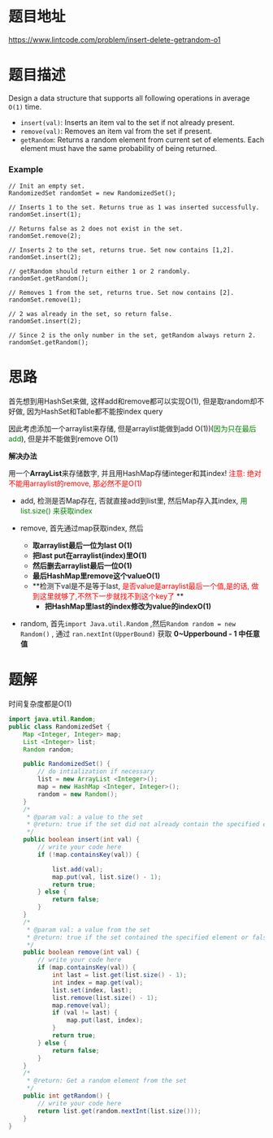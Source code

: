 # 题目地址

https://www.lintcode.com/problem/insert-delete-getrandom-o1



# 题目描述

Design a data structure that supports all following operations in average `O(1)` time.

- `insert(val)`: Inserts an item val to the set if not already present.
- `remove(val)`: Removes an item val from the set if present.
- `getRandom`: Returns a random element from current set of elements. Each element must have the same probability of being returned.

### Example

```
// Init an empty set.
RandomizedSet randomSet = new RandomizedSet();

// Inserts 1 to the set. Returns true as 1 was inserted successfully.
randomSet.insert(1);

// Returns false as 2 does not exist in the set.
randomSet.remove(2);

// Inserts 2 to the set, returns true. Set now contains [1,2].
randomSet.insert(2);

// getRandom should return either 1 or 2 randomly.
randomSet.getRandom();

// Removes 1 from the set, returns true. Set now contains [2].
randomSet.remove(1);

// 2 was already in the set, so return false.
randomSet.insert(2);

// Since 2 is the only number in the set, getRandom always return 2.
randomSet.getRandom();
```



# 思路

首先想到用HashSet来做, 这样add和remove都可以实现O(1), 但是取random却不好做, 因为HashSet和Table都不能按index query

因此考虑添加一个arraylist来存储, 但是arraylist能做到add O(1))(<font color = green>因为只在最后add</font>), 但是并不能做到remove O(1)

**解决办法**

用一个**ArrayList**来存储数字, 并且用HashMap存储integer和其index! <font color = red>注意: 绝对不能用arraylist的remove, 那必然不是O(1)</font>

+ add, 检测是否Map存在, 否就直接add到list里, 然后Map存入其index, <font color = green>用list.size() 来获取index</font>
+ remove, 首先通过map获取index, 然后
  + **取arraylist最后一位为last O(1)**
  + **把last put在arraylist(index)里O(1)**
  + **然后删去arraylist最后一位O(1)** 
  + **最后HashMap里remove这个valueO(1)**
  + **检测下val是不是等于last, <font color = red>是否value是arraylist最后一个值,是的话, 做到这里就够了,不然下一步就找不到这个key了</font> **
    + **把HashMap里last的index修改为value的indexO(1)**

+ random, 首先`import Java.util.Random` ,然后`Random random = new Random()` , 通过 `ran.nextInt(UpperBound)` 获取 **0~Upperbound - 1 中任意值**



# 题解

时间复杂度都是O(1)

```java
import java.util.Random;
public class RandomizedSet {
    Map <Integer, Integer> map;
    List <Integer> list;
    Random random;

    public RandomizedSet() {
        // do intialization if necessary
        list = new ArrayList <Integer>();
        map = new HashMap <Integer, Integer>();
        random = new Random();
    }
    /*
     * @param val: a value to the set
     * @return: true if the set did not already contain the specified element or false
     */
    public boolean insert(int val) {
        // write your code here
        if (!map.containsKey(val)) {

            list.add(val);
            map.put(val, list.size() - 1);
            return true;
        } else {
            return false;
        }
    }
    /*
     * @param val: a value from the set
     * @return: true if the set contained the specified element or false
     */
    public boolean remove(int val) {
        // write your code here
        if (map.containsKey(val)) {
            int last = list.get(list.size() - 1);
            int index = map.get(val);
            list.set(index, last);
            list.remove(list.size() - 1);
            map.remove(val);
            if (val != last) {
                map.put(last, index);  
            }
            return true;
        } else {
            return false;
        }
    }
    /*
     * @return: Get a random element from the set
     */
    public int getRandom() {
        // write your code here
        return list.get(random.nextInt(list.size()));
    }
}
```


